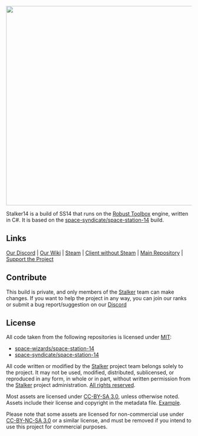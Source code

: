 <p align="center"> <img alt="Space Station 14" width="1320" height="540" src="https://github.com/stalker14-project/stalker14/blob/master/Resources/Textures/Logo/logo-stalker.png" /></p>

Stalker14 is a build of SS14 that runs on the [Robust Toolbox](https://github.com/space-wizards/RobustToolbox) engine, written in C#.
It is based on the [space-syndicate/space-station-14](https://github.com/space-syndicate/space-station-14) build.

## Links

[Our Discord](https://discord.gg/pu6DEPGjsN) | [Our Wiki](https://wiki.station14.ru) | [Steam](https://store.steampowered.com/app/1255460/Space_Station_14/) | [Client without Steam](https://spacestation14.io/about/nightlies/) | [Main Repository](https://github.com/stalker14-project/stalker14) | [Support the Project](https://boosty.to/stalkerss14)

## Contribute

This build is private, and only members of the [Stalker](https://github.com/stalker14-project) team can make changes. If you want to help the project in any way, you can join our ranks or submit a bug report/suggestion on our [Discord](https://discord.gg/SnUSV76zR3)

## License

All code taken from the following repositories is licensed under [MIT](https://github.com/stalker14-project/stalker14/blob/master/LICENSE.TXT):
- [space-wizards/space-station-14](https://github.com/space-wizards/space-station-14)
- [space-syndicate/space-station-14](https://github.com/space-syndicate/space-station-14)

All code written or modified by the [Stalker](https://github.com/stalker14-project) project team belongs solely to the project. It may not be used, modified, distributed, sublicensed, or reproduced in any form, in whole or in part, without written permission from the [Stalker](https://github.com/stalker14-project) project administration. [All rights reserved](https://github.com/stalker14-project/stalker14/blob/master/LICENSE.TXT).

Most assets are licensed under [CC-BY-SA 3.0](https://creativecommons.org/licenses/by-sa/3.0/), unless otherwise noted. Assets include their license and copyright in the metadata file. [Example](https://github.com/space-syndicate/space-station-14/blob/master/Resources/Textures/Objects/Tools/crowbar.rsi/meta.json).

Please note that some assets are licensed for non-commercial use under [CC-BY-NC-SA 3.0](https://creativecommons.org/licenses/by-nc-sa/3.0/) or a similar license, and must be removed if you intend to use this project for commercial purposes.
